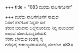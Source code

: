 +++
title = "083 ಮರೆದು ನಾಲಗೆಗೊನೆಗೆ"

+++
ಮರೆದು ನಾಲಗೆಗೊನೆಗೆ ನಾಮದ  
ನಿರುಗೆ ನೆಲೆಗೊಳೆ ನಿನ್ನನೇ ಸಲೆ  
ತೆರುವ ಬಿರುದನು ಬಲ್ಲೆನೊರಲಿದು ನಿನ್ನ ಹಲುಬಿದರೆ  
ಉರುವ ಹೆಂಗುಸಿನುನ್ನತಿಕೆಯಲಿ  
ಸೆರಗು ಬೆಳೆದುದ ಕಂಡೆನೈ ಸೈ  
ಗರೆವುದೈ ಕಾರುಣ್ಯವರುಷವನೆನ್ನ ಮೇಲೆಂದ      ॥83॥
